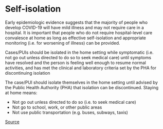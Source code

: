 # Self-isolation

Early epidemiologic evidence suggests that the majority of people who develop COVID-19 will have mild illness and may not require care in a hospital. It is important that people who do not require hospital-level care convalesce at home as long as effective self-isolation and appropriate monitoring (i.e. for worsening of illness) can be provided.

Cases/PUIs should be isolated in the home setting while symptomatic (i.e. not go out unless directed to do so to seek medical care) until symptoms have resolved and the person is feeling well enough to resume normal activities, and has met the clinical and laboratory criteria set by the PHA for discontinuing isolation

The case/PUI should isolate themselves in the home setting until advised by the Public Health Authority (PHA) that isolation can be discontinued. Staying at home means:

- Not go out unless directed to do so (i.e. to seek medical care)
- Not go to school, work, or other public areas
- Not use public transportation (e.g. buses, subways, taxis)

[Source](https://www.canada.ca/en/public-health/services/diseases/2019-novel-coronavirus-infection/health-professionals/interim-guidance-cases-contacts.html#app1)
